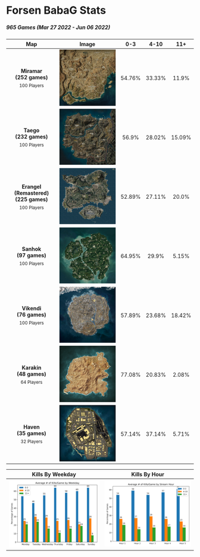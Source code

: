 # Forsen BabaG Stats
##### 965 Games (Mar 27 2022 - Jun 06 2022)
|Map|Image| 0-3 | 4-10 | 11+ |
| :-: | :-: | :-: | :--: | :-: |
| **Miramar<br>(252 games)**<br><sub>100 Players</sub>| <img src="img/Miramar.webp" width="250"/> | 54.76% | 33.33% | 11.9% |
| **Taego<br>(232 games)**<br><sub>100 Players</sub>| <img src="img/Taego.webp" width="250"/> | 56.9% | 28.02% | 15.09% |
| **Erangel (Remastered)<br>(225 games)**<br><sub>100 Players</sub>| <img src="img/Erangel.webp" width="250"/> | 52.89% | 27.11% | 20.0% |
| **Sanhok<br>(97 games)**<br><sub>100 Players</sub>| <img src="img/Sanhok.webp" width="250"/> | 64.95% | 29.9% | 5.15% |
| **Vikendi<br>(76 games)**<br><sub>100 Players</sub>| <img src="img/Vikendi.webp" width="250"/> | 57.89% | 23.68% | 18.42% |
| **Karakin<br>(48 games)**<br><sub>64 Players</sub>| <img src="img/Karakin.webp" width="250"/> | 77.08% | 20.83% | 2.08% |
| **Haven<br>(35 games)**<br><sub>32 Players</sub>| <img src="img/Haven.webp" width="250"/> | 57.14% | 37.14% | 5.71% |

|Kills By Weekday|Kills By Hour|
| :-: | :-: |
| <img src="data/killsPerWeekday.png" width="325"/> | <img src="data/killsPerHour.png" width="325"/> |
